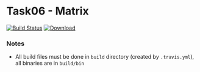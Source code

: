 # Task06 - Matrix
[![Build Status](https://travis-ci.com/mkvdv/otus-cpp-2018.svg?branch=task06)](https://travis-ci.com/mkvdv/otus-cpp-2018)
[ ![Download](https://api.bintray.com/packages/mkvdv/otus06/matrix/images/download.svg) ](https://bintray.com/mkvdv/otus06/matrix/_latestVersion)

### Notes
* All build files must be done in `build` directory (created by `.travis.yml`), all binaries are in `build/bin`
